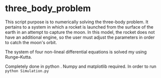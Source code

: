 # three_body_problem
This script purpose is to numerically solving the three-body problem. It pertains to a system in which a rocket is launched from the surface of the earth in an attempt to capture the moon. In this model, the rocket does not have an additional engine, so the user must adjust the parameters in order to catch the moon's orbit.

The system of four non-lineal differential equations is solved my using Runge–Kutta. 

Completely done in python . Numpy and matplotlib required. 
In order to run `python Simulation.py`
